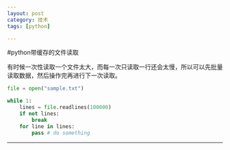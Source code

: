 ```yaml
---
layout: post
category: 技术
tags: [python]

---
```


#python带缓存的文件读取

有时候一次性读取一个文件太大，而每一次只读取一行还会太慢，所以可以先批量读取数据，然后操作完再进行下一次读取。

```python
file = open("sample.txt")

while 1:
    lines = file.readlines(100000)
    if not lines:
        break
    for line in lines:
        pass # do something
```
---